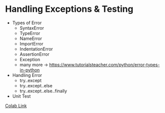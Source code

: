 # Handling Exceptions & Testing

- Types of Error
  - SyntaxError
  - TypeError
  - NameError
  - ImportError
  - IndentationError
  - AssertionError
  - Exception
  - many more -> <https://www.tutorialsteacher.com/python/error-types-in-python>
- Handling Error
  - try..except
  - try..except..else
  - try..except..else..finally
- Unit Test

[Colab Link](https://colab.research.google.com/github/FTDS-learning-materials/phase-0/blob/main/w1/P0W1D4PM_Exception_Handling_and_Testing.ipynb)
